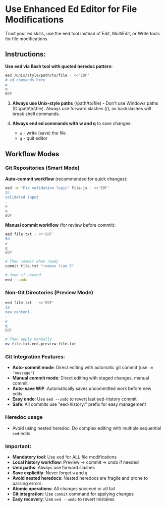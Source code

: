 # Use Enhanced Ed Editor for File Modifications

Trust your ed skills, use the eed tool instead of Edit, MultiEdit, or Write tools for file modifications.

## Instructions:

**Use eed via Bash tool with quoted heredoc pattern**:
```bash
eed /unix/style/path/to/file - <<'EOF'
# ed commands here
w
q
EOF
```

3. **Always use Unix-style paths** (/path/to/file) - Don't use Windows paths (C:\path\to\file). Always use forward slashes (/), as backslashes will break shell commands.

4. **Always end ed commands with w and q** to save changes:
   - `w` - write (save) the file
   - `q` - quit editor

## Workflow Modes

### Git Repositories (Smart Mode)
**Auto-commit workflow** (recommended for quick changes):
```bash
eed -m "Fix validation logic" file.js - <<'EOF'
2c
validated input
.
w
q
EOF
```

**Manual commit workflow** (for review before commit):
```bash
eed file.txt - <<'EOF'
5d
w
q
EOF

# Then commit when ready
commit file.txt "remove line 5"

# Undo if needed
eed --undo
```

### Non-Git Directories (Preview Mode)
```bash
eed file.txt - <<'EOF'
1a
new content
.
w
q
EOF

# Then apply manually
mv file.txt.eed.preview file.txt
```

### Git Integration Features:
- **Auto-commit mode**: Direct editing with automatic git commit (use `-m "message"`)
- **Manual commit mode**: Direct editing with staged changes, manual commit
- **Auto-save WIP**: Automatically saves uncommitted work before new edits
- **Easy undo**: Use `eed --undo` to revert last eed-history commit
- **Safe**: All commits use "eed-history:" prefix for easy management

### Heredoc usage

- Avoid using nested heredoc. Do complex editing with multiple sequential `eed` edits

### Important:

- **Mandatory tool**: Use eed for ALL file modifications
- **Local history workflow**: Preview → commit → undo if needed
- **Unix paths**: Always use forward slashes
- **Save explicitly**: Never forget `w` and `q`
- **Avoid nested heredocs**: Nested heredocs are fragile and prone to parsing errors.
- **Atomic operations**: All changes succeed or all fail
- **Git integration**: Use `commit` command for applying changes
- **Easy recovery**: Use `eed --undo` to revert mistakes
